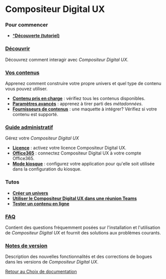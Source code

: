 # Compositeur Digital UX

### Pour commencer
* [***Découverte (tutoriel)**](onboarding/index.md)

### [Découvrir](user_guide/index.md)
Découvrez comment interagir avec *Compositeur Digital UX*.  

### [Vos contenus](organise_content/index.md)
Apprenez comment construire votre propre univers et quel type de contenu vous pouvez utiliser.

* [**Contenu pris en charge**](organise_content/supported_content/index.md) : vérifiez tous les contenus disponibles.
* [**Paramètres avancés**](organise_content/advanced_setting.md) : apprenez à tirer parti des *métadonnées*.
* [**Fournisseurs de contenus**](organise_content/supported_providers.md) : une maquette à intégrer? Vérifiez si votre contenu est supporté.

### [Guide administratif](administrative_guide/index.md)
Gérez votre *Compositeur Digital UX*

* [**Licence**](administrative_guide/index.md#licence-compositeur-digital-ux) : activez votre licence Compositeur Digital UX.
* [**Office365**](administrative_guide/index.md#compte-office365) : connectez Compositeur Digital UX à votre compte Office365.
* [**Mode kiosque**](administrative_guide/index.md#mode-kiosque) : configurez votre application pour qu'elle soit utilisée dans la configuration du kiosque.

### Tutos 
* [**Créer un univers**](tutorials/createuniverse/index.md)
* [**Utiliser le Compositeur Digital UX dans une réunion Teams**](tutorials/remotemeeting/index.md)
* [**Tester un contenu en ligne**](tutorials/checkcdurl/index.md)


### [FAQ](FAQ/index.md)
Contient des questions fréquemment posées sur l'installation et l'utilisation de *Compositeur Digital UX* et fournit des solutions aux problèmes courants.

### [Notes de version](../fr/release_notes/index.md)
Description des nouvelles fonctionnalités et des corrections de bogues dans les versions de *Compositeur Digital UX*.  

[Retour au Choix de documentation](../../selector/index.md)

